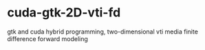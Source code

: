 # cuda-gtk-2D-vti-fd
gtk and cuda hybrid programming, two-dimensional vti media finite difference forward modeling
